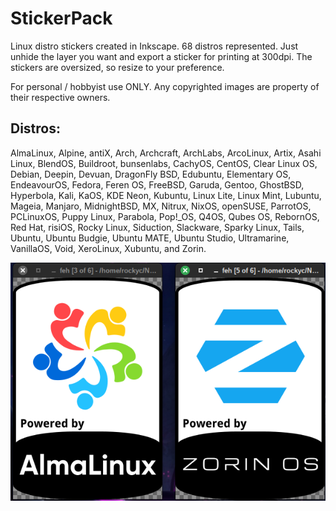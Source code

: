 # StickerPack
Linux distro stickers created in Inkscape. 68 distros represented. Just unhide the layer you want and export a sticker for printing at 300dpi. The stickers are oversized, so resize to your preference.

For personal / hobbyist use ONLY. Any copyrighted images are property of their respective owners. 

## Distros:
AlmaLinux, Alpine, antiX, Arch, Archcraft, ArchLabs, ArcoLinux, Artix, Asahi Linux, BlendOS, Buildroot, bunsenlabs, CachyOS, CentOS, Clear Linux OS, Debian, Deepin, Devuan, DragonFly BSD, Edubuntu, Elementary OS, EndeavourOS, Fedora, Feren OS, FreeBSD, Garuda, Gentoo, GhostBSD, Hyperbola, Kali, KaOS, KDE Neon, Kubuntu, Linux Lite, Linux Mint, Lubuntu, Mageia, Manjaro, MidnightBSD, MX, Nitrux, NixOS, openSUSE, ParrotOS, PCLinuxOS, Puppy Linux, Parabola, Pop!_OS, Q4OS, Qubes OS, RebornOS, Red Hat, risiOS, Rocky Linux, Siduction, Slackware, Sparky Linux, Tails, Ubuntu, Ubuntu Budgie, Ubuntu MATE, Ubuntu Studio, Ultramarine, VanillaOS, Void, XeroLinux, Xubuntu, and Zorin.

![Sample Image](https://github.com/RockyC36/StickerPack/blob/main/sticker-sample.png)
